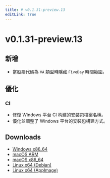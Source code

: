 ```yaml
---
title: # v0.1.31-preview.13
editLink: true
---
```


# v0.1.31-preview.13 <Badge type="warning" text="preview" />

## 新增

- 當股票代碼為 `VA` 類型時隱藏 `FiveDay` 時間範圍。

## 優化

### CI
- 修復 Windows 平台 CI 构建的安裝包檔案名稱。
- 優化並調整了 Windows 平台的安裝包構建方式。

## Downloads

- [Windows x86_64](https://assets.lbkrs.com/github/release/longbridge-desktop/preview/longbridge-v0.1.31-preview.13-windows-x86_64.exe)
- [macOS ARM](https://assets.lbkrs.com/github/release/longbridge-desktop/preview/longbridge-v0.1.31-preview.13-macos-aarch64.dmg)
- [macOS x86_64](https://assets.lbkrs.com/github/release/longbridge-desktop/preview/longbridge-v0.1.31-preview.13-macos-x86_64.dmg)
- [Linux x64 (Debian)](https://assets.lbkrs.com/github/release/longbridge-desktop/preview/longbridge-v0.1.31-preview.13-linux-x86_64.deb)
- [Linux x64 (AppImage)](https://assets.lbkrs.com/github/release/longbridge-desktop/preview/longbridge-v0.1.31-preview.13-linux-x86_64.AppImage)
